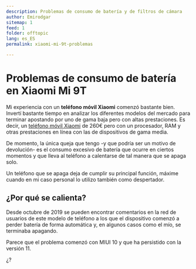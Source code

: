 ```yaml
---
description: Problemas de consumo de batería y de filtros de cámara
author: Emirodgar
sitemap: 1
feed: 1
folder: offtopic
lang: es_ES
permalink: xiaomi-mi-9t-problemas

---
```


# Problemas de consumo de batería en Xiaomi Mi 9T

Mi experiencia con un **teléfono móvil Xiaomi** comenzó bastante bien. Invertí bastante tiempo en analizar los diferentes modelos del mercado para terminar apostando por uno de gama baja pero con altas prestaciones. Es decir, un [teléfono móvil Xiaomi](telefono-movil) de 260€ pero con un procesador, RAM y otras prestaciones en línea con las de dispositivos de gama media.

De momento, la única queja que tengo -y que podría ser un motivo de devolución- es el consumo excesivo de batería que ocurre en ciertos momentos y que lleva al teléfono a calentarse de tal manera que se apaga solo.

Un teléfono que se apaga deja de cumplir su principal función, máxime cuando en mi caso personal lo utilizo también como despertador.

## ¿Por qué se calienta?

Desde octubre de 2019 se pueden encontrar comentarios en la red de usuarios de este modelo de teléfono a los que el dispositivo comenzó a perder batería de forma automática y, en algunos casos como el mío, se terminaba apagando.

<amp-twitter 
  width="375"
  height="472"
  layout="responsive"
  data-tweetid="1228252540929814528">
</amp-twitter>

Parece que el problema comenzó con MIUI 10 y que ha persistido con la versión 11.

¿?
<!--stackedit_data:
eyJoaXN0b3J5IjpbLTEwNzQxNjYzOTJdfQ==
-->
